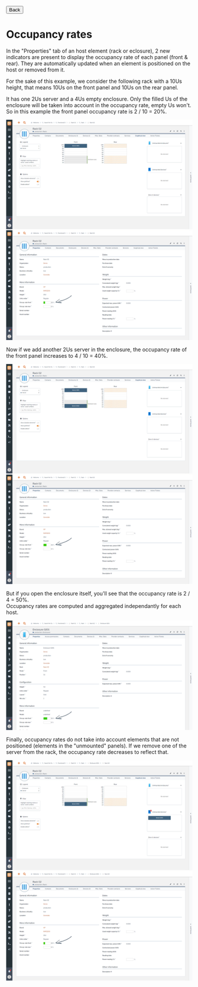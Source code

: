<button onclick="history.back()">Back</button>

# Occupancy rates

In the "Properties" tab of an host element (rack or eclosure), 2 new indicators are present to display the occupancy rate of each panel (front & rear). They are automatically updated when an element is positioned on the host or removed from it.

For the sake of this example, we consider the following rack with a 10Us height, that means 10Us on the front panel and 10Us on the rear panel.

It has one 2Us server and a 4Us empty enclosure. Only the filled Us of the enclosure will be taken into account in the occupancy rate, empty Us won't. So in this example the front panel occupancy rate is 2 / 10 = 20%.

![](../img/feat--occupancy-rates--01.png)
![](../img/feat--occupancy-rates--02.png)

Now if we add another 2Us server in the enclosure, the occupancy rate of the front panel increases to 4 / 10 = 40%.

![](../img/feat--occupancy-rates--03.png)
![](../img/feat--occupancy-rates--04.png)

But if you open the enclosure itself, you'll see that the occupancy rate is 2 / 4 = 50%. \
Occupancy rates are computed and aggregated independantly for each host.

![](../img/feat--occupancy-rates--05.png)

Finally, occupancy rates do not take into account elements that are not positioned (elements in the "unmounted" panels). If we remove one of the server from the rack, the occupancy rate decreases to reflect that.

![](../img/feat--occupancy-rates--06.png)
![](../img/feat--occupancy-rates--07.png)
